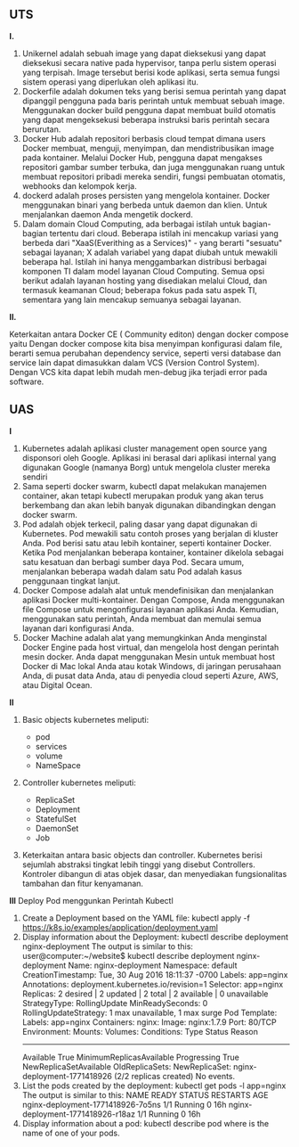## UTS

**I.**

1.	Unikernel adalah sebuah image yang dapat dieksekusi yang dapat dieksekusi secara native pada hypervisor, tanpa perlu sistem operasi yang terpisah. Image tersebut berisi kode aplikasi, serta semua fungsi sistem operasi yang diperlukan oleh aplikasi itu.
2.	Dockerfile adalah dokumen teks yang berisi semua perintah yang dapat dipanggil pengguna pada baris perintah untuk membuat sebuah image. Menggunakan docker build pengguna dapat membuat build otomatis yang  dapat mengeksekusi beberapa instruksi baris perintah secara berurutan.
3.	Docker Hub adalah repositori berbasis cloud tempat dimana users Docker membuat, menguji, menyimpan, dan mendistribusikan image pada kontainer. Melalui Docker Hub, pengguna dapat mengakses repositori gambar sumber terbuka, dan juga menggunakan ruang untuk membuat repositori pribadi mereka sendiri, fungsi pembuatan otomatis, webhooks dan kelompok kerja.
4.	dockerd adalah proses persisten yang mengelola kontainer. Docker menggunakan binari yang berbeda untuk daemon dan klien. Untuk menjalankan daemon Anda mengetik dockerd.
5.	Dalam domain Cloud Computing, ada berbagai istilah untuk bagian-bagian tertentu dari cloud. Beberapa istilah ini mencakup variasi yang berbeda dari "XaaS(Everithing as a Services)" - yang berarti "sesuatu" sebagai layanan; X adalah variabel yang dapat diubah untuk mewakili beberapa hal. Istilah ini hanya menggambarkan distribusi berbagai komponen TI dalam model layanan Cloud Computing. Semua opsi berikut adalah layanan hosting yang disediakan melalui Cloud, dan termasuk keamanan Cloud; beberapa fokus pada satu aspek TI, sementara yang lain mencakup semuanya sebagai layanan.


**II.**

Keterkaitan antara  Docker CE ( Community editon) dengan docker compose yaitu Dengan docker compose kita bisa menyimpan konfigurasi dalam file, berarti semua perubahan dependency service, seperti versi database dan service lain dapat dimasukkan dalam VCS (Version Control System). Dengan VCS kita dapat lebih mudah men-debug jika terjadi error pada software.



## UAS

**I**

1.	Kubernetes adalah aplikasi cluster management open source yang disponsori oleh Google. Aplikasi ini berasal dari aplikasi internal yang digunakan Google (namanya Borg) untuk mengelola cluster mereka sendiri
2.	Sama seperti docker swarm, kubectl dapat melakukan manajemen container, akan tetapi kubectl merupakan produk yang akan terus berkembang dan akan lebih banyak digunakan dibandingkan dengan docker swarm. 
3.	Pod adalah objek terkecil, paling dasar yang dapat digunakan di Kubernetes. Pod mewakili satu contoh proses yang berjalan di kluster Anda. Pod berisi satu atau lebih kontainer, seperti kontainer Docker. Ketika Pod menjalankan beberapa kontainer, kontainer dikelola sebagai satu kesatuan dan berbagi sumber daya Pod. Secara umum, menjalankan beberapa wadah dalam satu Pod adalah kasus penggunaan tingkat lanjut.
4.	Docker Compose adalah alat untuk mendefinisikan dan menjalankan aplikasi Docker multi-kontainer. Dengan Compose, Anda menggunakan file Compose untuk mengonfigurasi layanan aplikasi Anda. Kemudian, menggunakan satu perintah, Anda membuat dan memulai semua layanan dari konfigurasi Anda.
5.	Docker Machine adalah alat yang memungkinkan Anda menginstal Docker Engine pada host virtual, dan mengelola host dengan perintah mesin docker. Anda dapat menggunakan Mesin untuk membuat host Docker di Mac lokal Anda atau kotak Windows, di jaringan perusahaan Anda, di pusat data Anda, atau di penyedia cloud seperti Azure, AWS, atau Digital Ocean.


**II**

1.	Basic objects kubernetes meliputi:
    * pod
    * services
    * volume
    * NameSpace

2.	Controller kubernetes meliputi:
    * ReplicaSet
    * Deployment
    * StatefulSet
    * DaemonSet
    * Job

3.	Keterkaitan antara basic objects dan controller. Kubernetes berisi sejumlah abstraksi tingkat lebih tinggi yang disebut Controllers. Kontroler dibangun di atas objek dasar, dan menyediakan fungsionalitas tambahan dan fitur kenyamanan.


**III**
Deploy Pod menggunkan Perintah Kubectl
1.  Create a Deployment based on the YAML file:
      kubectl apply -f https://k8s.io/examples/application/deployment.yaml
2.  Display information about the Deployment:
      kubectl describe deployment nginx-deployment
      The output is similar to this:
      user@computer:~/website$ kubectl describe deployment nginx-deployment
      Name:     nginx-deployment
      Namespace:    default
      CreationTimestamp:  Tue, 30 Aug 2016 18:11:37 -0700
      Labels:     app=nginx
      Annotations:    deployment.kubernetes.io/revision=1
      Selector:   app=nginx
      Replicas:   2 desired | 2 updated | 2 total | 2 available | 0 unavailable
      StrategyType:   RollingUpdate
      MinReadySeconds:  0
      RollingUpdateStrategy:  1 max unavailable, 1 max surge
      Pod Template:
      Labels:       app=nginx
      Containers:
       nginx:
          Image:              nginx:1.7.9
         Port:               80/TCP
         Environment:        <none>
         Mounts:             <none>
       Volumes:              <none>
      Conditions:
      Type          Status  Reason
       ----          ------  ------
       Available     True    MinimumReplicasAvailable
       Progressing   True    NewReplicaSetAvailable
      OldReplicaSets:   <none>
      NewReplicaSet:    nginx-deployment-1771418926 (2/2 replicas created)
      No events.
3.  List the pods created by the deployment:
      kubectl get pods -l app=nginx
      The output is similar to this:
      NAME                                READY     STATUS    RESTARTS   AGE
      nginx-deployment-1771418926-7o5ns   1/1       Running   0          16h
      nginx-deployment-1771418926-r18az   1/1       Running   0          16h
4.  Display information about a pod:
      kubectl describe pod <pod-name>
      where <pod-name> is the name of one of your pods.
